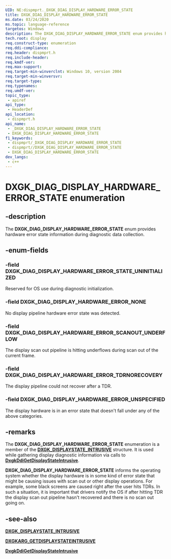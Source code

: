 ```yaml
---
UID: NE:dispmprt._DXGK_DIAG_DISPLAY_HARDWARE_ERROR_STATE
title: DXGK_DIAG_DISPLAY_HARDWARE_ERROR_STATE
ms.date: 03/24/2020
ms.topic: language-reference
targetos: Windows
description: The DXGK_DIAG_DISPLAY_HARDWARE_ERROR_STATE enum provides hardware error state information during diagnostic data collection.
tech.root: display
req.construct-type: enumeration
req.ddi-compliance: 
req.header: dispmprt.h
req.include-header: 
req.kmdf-ver: 
req.max-support: 
req.target-min-winverclnt: Windows 10, version 2004
req.target-min-winversvr: 
req.target-type: 
req.typenames: 
req.umdf-ver: 
topic_type:
 - apiref
api_type:
 - HeaderDef
api_location:
 - dispmprt.h
api_name:
 - _DXGK_DIAG_DISPLAY_HARDWARE_ERROR_STATE
 - DXGK_DIAG_DISPLAY_HARDWARE_ERROR_STATE
f1_keywords:
 - dispmprt/_DXGK_DIAG_DISPLAY_HARDWARE_ERROR_STATE
 - dispmprt//DXGK_DIAG_DISPLAY_HARDWARE_ERROR_STATE
 - DXGK_DIAG_DISPLAY_HARDWARE_ERROR_STATE
dev_langs:
 - c++
---
```


# DXGK_DIAG_DISPLAY_HARDWARE_ERROR_STATE enumeration

## -description

The **DXGK_DIAG_DISPLAY_HARDWARE_ERROR_STATE** enum provides hardware error state information during diagnostic data collection.

## -enum-fields

### -field DXGK_DIAG_DISPLAY_HARDWARE_ERROR_STATE_UNINITIALIZED

Reserved for OS use during diagnostic initialization.

### -field DXGK_DIAG_DISPLAY_HARDWARE_ERROR_NONE

No display pipeline hardware error state was detected.

### -field DXGK_DIAG_DISPLAY_HARDWARE_ERROR_SCANOUT_UNDERFLOW

The display scan out pipeline is hitting underflows during scan out of the current frame.

### -field DXGK_DIAG_DISPLAY_HARDWARE_ERROR_TDRNORECOVERY

The display pipeline could not recover after a TDR.

### -field DXGK_DIAG_DISPLAY_HARDWARE_ERROR_UNSPECIFIED

The display hardware is in an error state that doesn't fall under any of the above categories.

## -remarks

The **DXGK_DIAG_DISPLAY_HARDWARE_ERROR_STATE** enumeration is a member of the [**DXGK_DISPLAYSTATE_INTRUSIVE**](ns-dispmprt-dxgk_displaystate_intrusive.md) structure. It is used while gathering display diagnostic information via calls to [**DxgkDdiGetDisplayStateIntrusive**](nc-dispmprt-dxgkddi_getdisplaystateintrusive.md).

**DXGK_DIAG_DISPLAY_HARDWARE_ERROR_STATE** informs the operating system whether the display hardware is in some kind of error state that might be causing issues with scan out or other display operations. For example, some black screens are caused right after the user hits TDRs. In such a situation, it is important that drivers notify the OS if after hitting TDR the display scan out pipeline hasn't recovered and there is no scan out going on.

## -see-also

[**DXGK_DISPLAYSTATE_INTRUSIVE**](ns-dispmprt-dxgk_displaystate_intrusive.md)

[**DXGKARG_GETDISPLAYSTATEINTRUSIVE**](ns-dispmprt-dxgkarg_getdisplaystateintrusive.md)

[**DxgkDdiGetDisplayStateIntrusive**](nc-dispmprt-dxgkddi_getdisplaystateintrusive.md)
